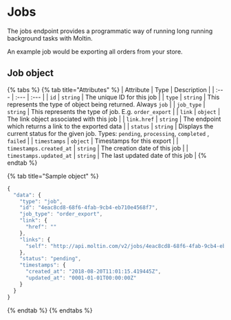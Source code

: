 # Jobs

The jobs endpoint provides a programmatic way of running long running background tasks with Moltin.

An example job would be exporting all orders from your store.

## Job object

{% tabs %}
{% tab title="Attributes" %}
| Attribute | Type | Description |
| :--- | :--- | :--- |
| `id` | `string` | The unique ID for this job |
| `type` | `string` | This represents the type of object being returned. Always `job` |
| `job_type` | `string` | This represents the type of job. E.g. `order_export` |
| `link` | `object` | The link object associated with this job |
| `link.href` | `string` | The endpoint which returns a link to the exported data |
| `status` | `string` | Displays the current status for the given job. Types: `pending`, `processing`, `completed` , `failed` |
| `timestamps` | `object` | Timestamps for this export |
| `timestamps.created_at` | `string` | The creation date of this job |
| `timestamps.updated_at` | `string` | The last updated date of this job |
{% endtab %}

{% tab title="Sample object" %}
```javascript
{
  "data": {
    "type": "job",
    "id": "4eac8cd8-68f6-4fab-9cb4-eb710e4568f7",
    "job_type": "order_export",
    "link": {
      "href": ""
    },
    "links": {
      "self": "http://api.moltin.com/v2/jobs/4eac8cd8-68f6-4fab-9cb4-eb710e4568f7"
    },
    "status": "pending",
    "timestamps": {
      "created_at": "2018-08-20T11:01:15.419445Z",
      "updated_at": "0001-01-01T00:00:00Z"
    }
  }
}
```
{% endtab %}
{% endtabs %}

